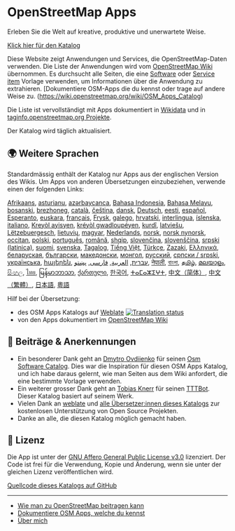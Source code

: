 # OpenStreetMap Apps

Erleben Sie die Welt auf kreative, produktive und unerwartete Weise.

[Klick hier für den Katalog](https://osm-apps.zottelig.ch)

Diese Website zeigt Anwendungen und Services, die OpenStreetMap-Daten verwenden.
Die Liste der Anwendungen wird vom [OpenStreetMap
Wiki](https://wiki.openstreetmap.org/) übernommen. Es durchsucht alle Seiten,
die eine [Software](https://wiki.openstreetmap.org/wiki/Template:Software) oder
[Service item](https://wiki.openstreetmap.org/wiki/Template:Service_item)
Vorlage verwenden, um Informationen über die Anwendung zu extrahieren.
[Dokumentiere OSM-Apps die du kennst oder trage auf andere Weise zu.
(https://wiki.openstreetmap.org/wiki/OSM_Apps_Catalog)

Die Liste ist vervollständigt mit Apps dokumentiert in
[Wikidata](https://www.wikidata.org/) und in [taginfo.openstreetmap.org
Projekte](https://taginfo.openstreetmap.org/projects).

Der Katalog wird täglich aktualisiert.

## 🌍 Weitere Sprachen

Standardmässig enthält der Katalog nur Apps aus der englischen Version des
Wikis. Um Apps von anderen Übersetzungen einzubeziehen, verwende einen der
folgenden Links:

[Afrikaans](/?lang=af), [asturianu](/?lang=ast), [azərbaycanca](/?lang=az),
[Bahasa Indonesia](/?lang=id), [Bahasa Melayu](/?lang=ms),
[bosanski](/?lang=bs), [brezhoneg](/?lang=br), [català](/?lang=ca),
[čeština](/?lang=cs), [dansk](/?lang=da), [Deutsch](/?lang=de),
[eesti](/?lang=et), [español](/?lang=es), [Esperanto](/?lang=eo),
[euskara](/?lang=eu), [français](/?lang=fr), [Frysk](/?lang=fy),
[galego](/?lang=gl), [hrvatski](/?lang=hr), [interlingua](/?lang=ia),
[íslenska](/?lang=is), [italiano](/?lang=it), [Kreyòl ayisyen](/?lang=ht),
[kréyòl gwadloupéyen](/?lang=gcf), [kurdî](/?lang=ku), [latviešu](/?lang=lv),
[Lëtzebuergesch](/?lang=lb), [lietuvių](/?lang=lt), [magyar](/?lang=hu),
[Nederlands](/?lang=nl), [norsk](/?lang=no), [norsk nynorsk](/?lang=nn),
[occitan](/?lang=oc), [polski](/?lang=pl), [português](/?lang=pt),
[română](/?lang=ro), [shqip](/?lang=sq), [slovenčina](/?lang=sk),
[slovenščina](/?lang=sl), [srpski (latinica)](/?lang=sr-latn),
[suomi](/?lang=fi), [svenska](/?lang=sv), [Tagalog](/?lang=tl), [Tiếng
Việt](/?lang=vi), [Türkçe](/?lang=tr), [Zazaki](/?lang=diq),
[Ελληνικά](/?lang=el), [беларуская](/?lang=be), [български](/?lang=bg),
[македонски](/?lang=mk), [монгол](/?lang=mn), [русский](/?lang=ru), [српски /
srpski](/?lang=sr), [українська](/?lang=uk), [հայերեն](/?lang=hy),
[עברית](/?lang=he), [العربية](/?lang=ar), [فارسی](/?lang=fa), [پښتو](/?lang=ps),
[नेपाली](/?lang=ne), [বাংলা](/?lang=bn), [தமிழ்](/?lang=ta),
[മലയാളം](/?lang=ml), [සිංහල](/?lang=si), [ไทย](/?lang=th),
[မြန်မာဘာသာ](/?lang=my), [ქართული](/?lang=ka), [한국어](/?lang=ko),
[ⵜⴰⵎⴰⵣⵉⵖⵜ](/?lang=tzm), [中文（简体）](/?lang=zh-hans), [中文（繁體）](/?lang=zh-hant),
[日本語](/?lang=ja), [粵語](/?lang=yue)

Hilf bei der Übersetzung:

- des OSM Apps Katalogs auf
  [Weblate](https://hosted.weblate.org/projects/osm-apps-catalog/osm-apps-catalog)
  <a href="https://hosted.weblate.org/engage/osm-apps-catalog/">
  <img src="https://hosted.weblate.org/widgets/osm-apps-catalog/-/svg-badge.svg" alt="Translation status" /></a>
- von den Apps dokumentiert im [OpenStreetMap
  Wiki](https://wiki.openstreetmap.org/wiki/Wiki_Translation)

## 🙏 Beiträge & Anerkennungen

- Ein besonderer Dank geht an [Dmytro
  Ovdiienko](https://sourceforge.net/u/ujos/profile/) für seinen [Osm Software
  Catalog](https://wiki.openstreetmap.org/wiki/Osm_Software_Catalog). Dies war
  die Inspiration für diesen OSM Apps Katalog, und ich habe daraus gelernt, wie
  man Seiten aus dem Wiki anfordert, die eine bestimmte Vorlage verwenden.
- Ein weiterer grosser Dank geht an [Tobias
  Knerr](https://wiki.openstreetmap.org/wiki/User:Tordanik) für seinen
  [TTTBot](https://wiki.openstreetmap.org/wiki/User:TTTBot). Dieser Katalog
  basiert auf seinem Werk.
- Vielen Dank an [weblate](https://weblate.org/) und [alle Übersetzer:innen
  dieses
  Katalogs](https://hosted.weblate.org/user/?q=%20contributes:osm-apps-catalog)
  zur kostenlosen Unterstützung von Open Source Projekten.
- Danke an alle, die diesen Katalog möglich gemacht haben.

## 📜 Lizenz

Die App ist unter der [GNU Affero General Public License
v3.0](https://github.com/ToastHawaii/osm-apps-catalog/blob/master/LICENSE)
lizenziert. Der Code ist frei für die Verwendung, Kopie und Änderung, wenn sie
unter der gleichen Lizenz veröffentlichen wird.

[Quellcode dieses Katalogs auf
GitHub](https://github.com/ToastHawaii/osm-apps-catalog)

---

- [Wie man zu OpenStreetMap beitragen
  kann](https://wiki.openstreetmap.org/wiki/How_to_contribute)
- [Dokumentiere OSM Apps, welche du
  kennst](https://wiki.openstreetmap.org/wiki/OSM_Apps_Catalog)
- [Über mich](https://wiki.openstreetmap.org/wiki/User:ToastHawaii)
